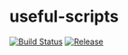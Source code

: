 # useful-scripts

[![Build Status](https://travis-ci.org/hongkailiu/useful-scripts.svg?branch=master)](https://travis-ci.org/hongkailiu/useful-scripts)
[![Release](https://jitpack.io/v/hongkailiu/useful-scripts.svg)](https://jitpack.io/#hongkailiu/useful-scripts)